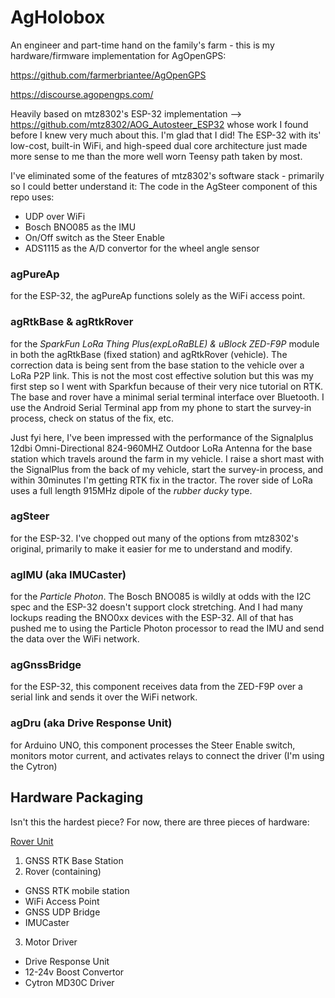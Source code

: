 # AgHolobox
An engineer and part-time hand on the family's farm - this is my hardware/firmware implementation for AgOpenGPS:

https://github.com/farmerbriantee/AgOpenGPS

https://discourse.agopengps.com/

Heavily based on mtz8302's ESP-32 implementation --> https://github.com/mtz8302/AOG_Autosteer_ESP32 whose work I found before I knew very much about this.  I'm glad that I did!  The ESP-32 with its' low-cost, built-in WiFi, and high-speed dual core architecture just made more sense to me than the more well worn Teensy path taken by most.

I've eliminated some of the features of mtz8302's software stack - primarily so I could better understand it:  The code in the AgSteer component of this repo uses:

 * UDP over WiFi
 * Bosch BNO085 as the IMU
 * On/Off switch as the Steer Enable
 * ADS1115 as the A/D convertor for the wheel angle sensor

### agPureAp 
for the ESP-32, the agPureAp functions solely as the WiFi access point.

### agRtkBase  & agRtkRover
for the *SparkFun LoRa Thing Plus(expLoRaBLE) & uBlock ZED-F9P* module in both the agRtkBase (fixed station) and agRtkRover (vehicle). 
The correction data is being sent from the base station to the vehicle over a LoRa P2P link.  This is not the most cost effective solution but this was my first step so I went with Sparkfun because of their very nice tutorial on RTK.  The base and rover have a minimal serial terminal interface over Bluetooth.  I use the Android Serial Terminal app from my phone to start the survey-in process, check on status of the fix, etc. 

Just fyi here, I've been impressed with the performance of the Signalplus 12dbi Omni-Directional 824-960MHZ Outdoor LoRa Antenna for the base station which travels around the farm in my vehicle.  I raise a short mast with the SignalPlus from the back of my vehicle, start the survey-in process, and within 30minutes I'm getting RTK fix in the tractor.  The rover side of LoRa uses a full length 915MHz dipole of the *rubber ducky* type.

### agSteer
for the ESP-32. I've chopped out many of the options from mtz8302's original, primarily to make it easier for me to understand and modify.

### agIMU (aka IMUCaster)
for the *Particle Photon*.  The Bosch BNO085 is wildly at odds with the I2C spec and the ESP-32 doesn't support clock stretching.  And I had many lockups reading the BNO0xx devices with the ESP-32. All of that has pushed me to using the Particle Photon processor to read the IMU and send the data over the WiFi network.  

### agGnssBridge
for the ESP-32, this component receives data from the ZED-F9P over a serial link and sends it over the WiFi network.

### agDru (aka Drive Response Unit)
for Arduino UNO, this component processes the Steer Enable switch, monitors motor current, and activates relays to connect the driver (I'm using the Cytron)

## Hardware Packaging
Isn't this the hardest piece? For now, there are three  pieces of hardware:

[Rover Unit]([https://www.dropbox.com/s/5r3vjf7hzsla30m/agRover.png?dl=0](https://previews.dropbox.com/p/thumb/AB7K0ThFUsfReLh1nf1agihC_m5e2tshyLV_ud6rcS3mBHT3m0q2E_93iLzrrouW_GM9YvOmYsxsLPsCnK0JeGUSWjomY-1rRVjwoWo7VhNIvISyX1W79URLxWlcpES3-KUy6t02AIpnT7YarvNcWhj3hUYF-6Xlq4wQQfGzrL3qnAMF447Dy4phbnET6L8a9dROwLbA3sa5rwaXbdV3UO07E14FL1wH6Q-veORQxd3JNMf2cs5apbyH8j64_31tNC9DHMLgCUqYSTvxInWnrW-XF5MY43H3Ek6LfmrJmCwbKaAzbyjOqs4NYocfztvjTggMr-uTyOjwyxtE-Vot9MDPuG-GLC8YXa_6Njjq74lNEK07V3XeiQskgoy53SSL_94/p.png) "Rover")

1. GNSS RTK Base Station
2. Rover (containing)
  * GNSS RTK mobile station
  * WiFi Access Point 
  * GNSS UDP Bridge   
  * IMUCaster
3. Motor Driver
  * Drive Response Unit
  * 12-24v Boost Convertor
  * Cytron MD30C Driver
